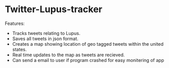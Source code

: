 # Twitter-Lupus-tracker
Features:
- Tracks tweets relating to Lupus.
- Saves all tweets in json format.
- Creates a map showing location of geo tagged tweets within the united states.
- Real time updates to the map as tweets are recieved.
- Can send a email to user if program crashed for easy monitering of app

